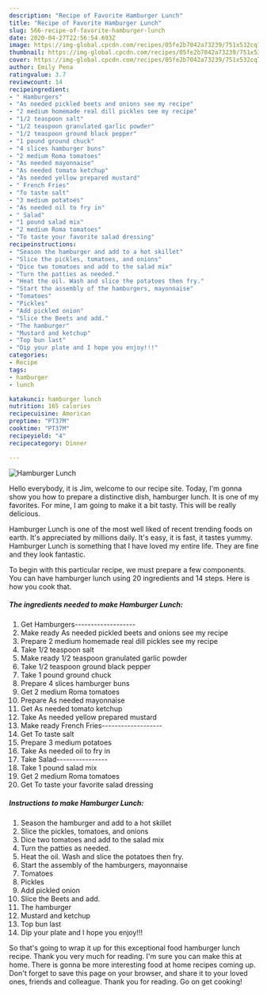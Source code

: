 ```yaml
---
description: "Recipe of Favorite Hamburger Lunch"
title: "Recipe of Favorite Hamburger Lunch"
slug: 566-recipe-of-favorite-hamburger-lunch
date: 2020-04-27T22:56:54.693Z
image: https://img-global.cpcdn.com/recipes/05fe2b7042a73239/751x532cq70/hamburger-lunch-recipe-main-photo.jpg
thumbnail: https://img-global.cpcdn.com/recipes/05fe2b7042a73239/751x532cq70/hamburger-lunch-recipe-main-photo.jpg
cover: https://img-global.cpcdn.com/recipes/05fe2b7042a73239/751x532cq70/hamburger-lunch-recipe-main-photo.jpg
author: Emily Pena
ratingvalue: 3.7
reviewcount: 14
recipeingredient:
- " Hamburgers"
- "As needed pickled beets and onions see my recipe"
- "2 medium homemade real dill pickles see my recipe"
- "1/2 teaspoon salt"
- "1/2 teaspoon granulated garlic powder"
- "1/2 teaspoon ground black pepper"
- "1 pound ground chuck"
- "4 slices hamburger buns"
- "2 medium Roma tomatoes"
- "As needed mayonnaise"
- "As needed tomato ketchup"
- "As needed yellow prepared mustard"
- " French Fries"
- "To taste salt"
- "3 medium potatoes"
- "As needed oil to fry in"
- " Salad"
- "1 pound salad mix"
- "2 medium Roma tomatoes"
- "To taste your favorite salad dressing"
recipeinstructions:
- "Season the hamburger and add to a hot skillet"
- "Slice the pickles, tomatoes, and onions"
- "Dice two tomatoes and add to the salad mix"
- "Turn the patties as needed."
- "Heat the oil. Wash and slice the potatoes then fry."
- "Start the assembly of the hamburgers, mayonnaise"
- "Tomatoes"
- "Pickles"
- "Add pickled onion"
- "Slice the Beets and add."
- "The hamburger"
- "Mustard and ketchup"
- "Top bun last"
- "Dip your plate and I hope you enjoy!!!"
categories:
- Recipe
tags:
- hamburger
- lunch

katakunci: hamburger lunch 
nutrition: 165 calories
recipecuisine: American
preptime: "PT37M"
cooktime: "PT37M"
recipeyield: "4"
recipecategory: Dinner

---
```



![Hamburger Lunch](https://img-global.cpcdn.com/recipes/05fe2b7042a73239/751x532cq70/hamburger-lunch-recipe-main-photo.jpg)

Hello everybody, it is Jim, welcome to our recipe site. Today, I'm gonna show you how to prepare a distinctive dish, hamburger lunch. It is one of my favorites. For mine, I am going to make it a bit tasty. This will be really delicious.

Hamburger Lunch is one of the most well liked of recent trending foods on earth. It's appreciated by millions daily. It's easy, it is fast, it tastes yummy. Hamburger Lunch is something that I have loved my entire life. They are fine and they look fantastic.




To begin with this particular recipe, we must prepare a few components. You can have hamburger lunch using 20 ingredients and 14 steps. Here is how you cook that.

<!--inarticleads1-->

##### The ingredients needed to make Hamburger Lunch:

1. Get  Hamburgers-------------------
1. Make ready As needed pickled beets and onions see my recipe
1. Prepare 2 medium homemade real dill pickles see my recipe
1. Take 1/2 teaspoon salt
1. Make ready 1/2 teaspoon granulated garlic powder
1. Take 1/2 teaspoon ground black pepper
1. Take 1 pound ground chuck
1. Prepare 4 slices hamburger buns
1. Get 2 medium Roma tomatoes
1. Prepare As needed mayonnaise
1. Get As needed tomato ketchup
1. Take As needed yellow prepared mustard
1. Make ready  French Fries-------------------
1. Get To taste salt
1. Prepare 3 medium potatoes
1. Take As needed oil to fry in
1. Take  Salad----------------
1. Take 1 pound salad mix
1. Get 2 medium Roma tomatoes
1. Get To taste your favorite salad dressing




<!--inarticleads2-->

##### Instructions to make Hamburger Lunch:

1. Season the hamburger and add to a hot skillet
1. Slice the pickles, tomatoes, and onions
1. Dice two tomatoes and add to the salad mix
1. Turn the patties as needed.
1. Heat the oil. Wash and slice the potatoes then fry.
1. Start the assembly of the hamburgers, mayonnaise
1. Tomatoes
1. Pickles
1. Add pickled onion
1. Slice the Beets and add.
1. The hamburger
1. Mustard and ketchup
1. Top bun last
1. Dip your plate and I hope you enjoy!!!




So that's going to wrap it up for this exceptional food hamburger lunch recipe. Thank you very much for reading. I'm sure you can make this at home. There is gonna be more interesting food at home recipes coming up. Don't forget to save this page on your browser, and share it to your loved ones, friends and colleague. Thank you for reading. Go on get cooking!

